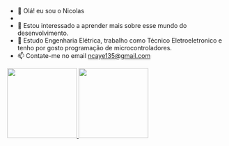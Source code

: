 - 👋 Olá! eu sou o Nicolas
- 
- 👀 Estou interessado a aprender mais sobre esse mundo do desenvolvimento.
- 🌱 Estudo Engenharia Elétrica, trabalho como Técnico Eletroeletronico e tenho por gosto programação de microcontroladores.
- 📫 Contate-me no email ncaye135@gmail.com

<a href="https://github.com/caye-nico">
  <img height="160em" src="https://github-readme-stats.vercel.app/api?username=caye-nico&show_icons=true&theme=white&include_all_commits=true&count_private=true"/>
    <img height="160em" src="https://github-readme-stats.vercel.app/api/top-langs/?username=caye-nico&layout=compact&langs_count=7&theme=white"/>

